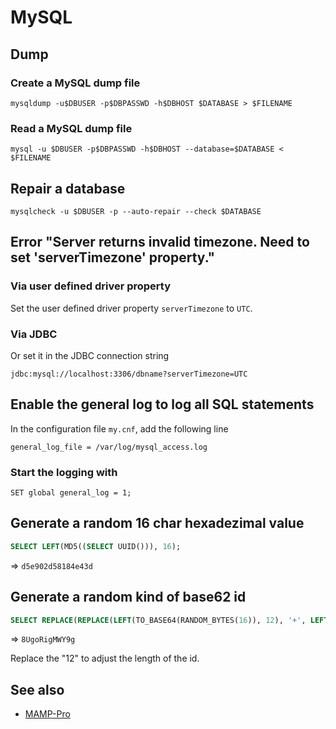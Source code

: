 # MySQL

## Dump

### Create a MySQL dump file

```
mysqldump -u$DBUSER -p$DBPASSWD -h$DBHOST $DATABASE > $FILENAME
```

### Read a MySQL dump file

```
mysql -u $DBUSER -p$DBPASSWD -h$DBHOST --database=$DATABASE < $FILENAME
```

## Repair a database

```
mysqlcheck -u $DBUSER -p --auto-repair --check $DATABASE
```

## Error "Server returns invalid timezone. Need to set 'serverTimezone' property."

### Via user defined driver property

Set the user defined driver property `serverTimezone` to `UTC`.

### Via JDBC

Or set it in the JDBC connection string

    jdbc:mysql://localhost:3306/dbname?serverTimezone=UTC

## Enable the general log to log all SQL statements

In the configuration file `my.cnf`, add the following line

```
general_log_file = /var/log/mysql_access.log
```

### Start the logging with

```
SET global general_log = 1;
```

## Generate a random 16 char hexadezimal value

```sql
SELECT LEFT(MD5((SELECT UUID())), 16);
```
=> `d5e902d58184e43d`

## Generate a random kind of base62 id

```sql
SELECT REPLACE(REPLACE(LEFT(TO_BASE64(RANDOM_BYTES(16)), 12), '+', LEFT(UUID(), 1)), '/', LEFT(UUID(), 1))
```
=> `8UgoRigMWY9g`

Replace the "12" to adjust the length of the id.

## See also

- [MAMP-Pro](MAMP-Pro)
